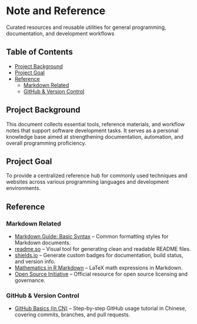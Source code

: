 # Note and Reference
Curated resources and reusable utilities for general programming, documentation, and development workflows

## Table of Contents
- [Project Background](#project-background)
- [Project Goal](#project-goal)
- [Reference](#reference)
  - [Markdown Related](#markdown-related)
  - [GitHub & Version Control](#github--version-control)

## Project Background
This document collects essential tools, reference materials, and workflow notes that support software development tasks. It serves as a personal knowledge base aimed at strengthening documentation, automation, and overall programming proficiency.

## Project Goal
To provide a centralized reference hub for commonly used techniques and websites across various programming languages and development environments.

## Reference

### Markdown Related
- [Markdown Guide: Basic Syntax](https://www.markdownguide.org/basic-syntax/) – Common formatting styles for Markdown documents.
- [readme.so](https://readme.so) – Visual tool for generating clean and readable README files.
- [shields.io](https://shields.io) – Generate custom badges for documentation, build status, and version info.
- [Mathematics in R Markdown](https://rpruim.github.io/s341/S19/from-class/MathinRmd.html) – LaTeX math expressions in Markdown.
- [Open Source Initiative](https://opensource.org) – Official resource for open source licensing and governance.

### GitHub & Version Control
- [GitHub Basics (in CN)](https://blog.csdn.net/u011296485/article/details/83717493) – Step-by-step GitHub usage tutorial in Chinese, covering commits, branches, and pull requests.